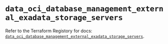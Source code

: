 # `data_oci_database_management_external_exadata_storage_servers`

Refer to the Terraform Registory for docs: [`data_oci_database_management_external_exadata_storage_servers`](https://registry.terraform.io/providers/oracle/oci/6.18.0/docs/data-sources/database_management_external_exadata_storage_servers).
